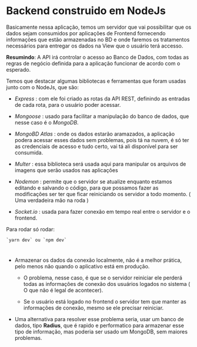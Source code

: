 # Backend construido em NodeJs

Basicamente nessa aplicação, temos um servidor que vai possibilitar que os dados sejam consumidos por aplicações
de Frontend fornecendo informações que estão armazenadas no BD e onde faremos os tratamentos necessários
para entregar os dados na View que o usuário terá accesso.

**Resumindo**: A API irá controlar o acesso ao Banco de Dados, com todas as regras de negócio definida para a aplicação funcionar de acordo com o esperado.

 Temos que destacar algumas bibliotecas e ferramentas que foram usadas junto com o NodeJs, que são:
 - *Express* : com ele foi criado as rotas da API REST, definindo as entradas de cada rota, para o usuário poder acessar. 

 - *Mongoose* : usado para facilitar a manipulação do banco de dados, que nesse caso é o *MongoDB*.
 
 - *MongoBD Atlas* : onde os dados estarão aramazados, a aplicação podera acessar esses dados sem problemas, pois tá na nuvem, é só ter as credenciais de acesso e tudo certo, vai tá ali disponível para ser consumida.
 
 - *Multer* : essa biblioteca será usada aqui para manipular os arquivos de imagens que serão usados nas aplicações
 
 - *Nodemon* : permite que o servidor se atualize enquanto estamos editando e salvando o código, para que possamos fazer as modificações ser ter que ficar reiniciando os servidor a todo momento. ( Uma verdadeira mão na roda ) 

 - *Socket.io* : usada para fazer conexão em tempo real entre o servidor e o frontend.

 Para rodar só rodar:

    `yarn dev` ou `npm dev` 

# 
- Armazenar os dados da conexão localmente, não é a melhor prática, pelo menos não quando o aplicativo está em produção.

   - O problema, nesse caso, é que se o servidor reiniciar ele perderá todas as informações de conexão dos usuários logados no sistema ( O que não é legal de acontecer). 
 
  - Se o usuário está logado no frontend o servidor tem que manter as informações de conexão, mesmo se ele precisar reiniciar.

- Uma alternativa para resolver esse problema seria, usar um banco de dados, tipo **Radius**, que é rapido e performatico para armazenar esse tipo de informação, mas poderia ser usado um MongoDB, sem maiores problemas.

